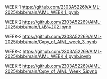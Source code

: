  WEEK-1
https://github.com/2303A52269/AIML-2025/blob/main/AIML_WEEK_1.ipynb

WEEK-2
https://github.com/2303A52269/AIML-2025/blob/main/LAB%202.ipynb

WEEK-3
https://github.com/2303A52269/AIML-2025/blob/main/Copy_of_AIML_week_3.ipynb

WEEK-4
https://github.com/2303A52269/AIML-2025/blob/main/AIML_WEEK_4ipynb.ipynb

WEEK-5
https://github.com/2303A52269/AIML-2025/blob/main/Copy_of_AIML_Week_5.ipynb
